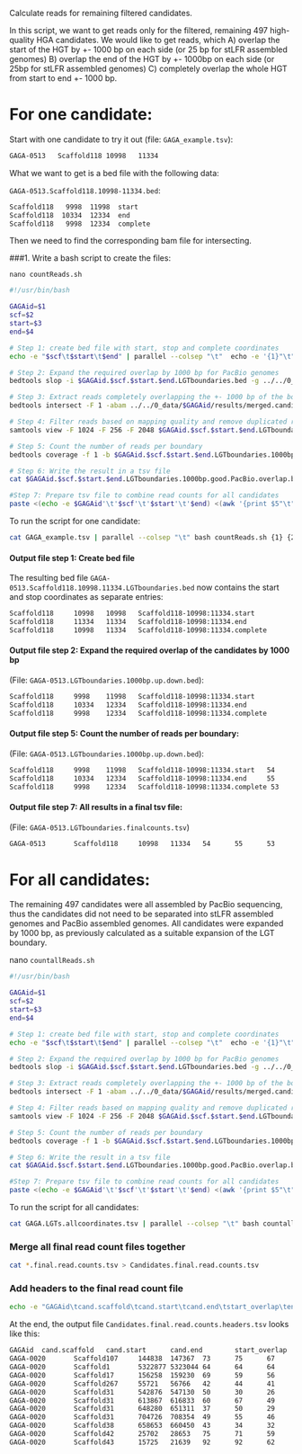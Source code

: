 Calculate reads for remaining filtered candidates.

In this script, we want to get reads only for the filtered, remaining 497 high-quality HGA candidates.
We would like to get reads, which
A) overlap the start of the HGT by +- 1000 bp on each side (or 25 bp for stLFR assembled genomes)
B) overlap the end of the HGT by +- 1000bp on each side (or 25bp for stLFR assembled genomes)
C) completely overlap the whole HGT from start to end +- 1000 bp.


# For one candidate:
Start with one candidate to try it out (file: `GAGA_example.tsv`):

```bash
GAGA-0513	Scaffold118	10998	11334
```

What we want to get is a bed file with the following data:

`GAGA-0513.Scaffold118.10998-11334.bed`:

```bash
Scaffold118   9998  11998  start
Scaffold118  10334  12334  end
Scaffold118   9998  12334  complete
```

Then we need to find the corresponding bam file for intersecting.

###1. Write a bash script to create the files:

`nano countReads.sh`

```bash
#!/usr/bin/bash

GAGAid=$1
scf=$2
start=$3
end=$4

# Step 1: create bed file with start, stop and complete coordinates
echo -e "$scf\t$start\t$end" | parallel --colsep "\t"  echo -e '{1}"\t"{2}"\t"{2}"\t"{1}"-"{2}":"{3}.start"\n"{1}"\t"{3}"\t"{3}"\t"{1}"-"{2}":"{3}.end"\n"{1}"\t"{2}"\t"{3}"\t"{1}"-"{2}":"{3}.complete' > $GAGAid.$scf.$start.$end.LGTboundaries.bed

# Step 2: Expand the required overlap by 1000 bp for PacBio genomes
bedtools slop -i $GAGAid.$scf.$start.$end.LGTboundaries.bed -g ../../0_data/$GAGAid/results/genome.file -b 1000 > $GAGAid.$scf.$start.$end.LGTboundaries.1000bp.up.down.bed

# Step 3: Extract reads completely overlapping the +- 1000 bp of the boundary
bedtools intersect -F 1 -abam ../../0_data/$GAGAid/results/merged.candidateloci.loose.bam -b $GAGAid.$scf.$start.$end.LGTboundaries.1000bp.up.down.bed > $GAGAid.$scf.$start.$end.LGTboundaries.1000bp.PacBio.overlap.bam

# Step 4: Filter reads based on mapping quality and remove duplicated reads with awk command
samtools view -F 1024 -F 256 -F 2048 $GAGAid.$scf.$start.$end.LGTboundaries.1000bp.PacBio.overlap.bam -h | awk '!visited[$0]++|| $1 ~ /^@/' | samtools view -bS - > $GAGAid.$scf.$start.$end.LGTboundaries.1000bp.good.PacBio.overlap.bam

# Step 5: Count the number of reads per boundary
bedtools coverage -f 1 -b $GAGAid.$scf.$start.$end.LGTboundaries.1000bp.good.PacBio.overlap.bam -a $GAGAid.$scf.$start.$end.LGTboundaries.1000bp.up.down.bed -counts > $GAGAid.$scf.$start.$end.LGTboundaries.1000bp.good.PacBio.overlap.bed

# Step 6: Write the result in a tsv file
cat $GAGAid.$scf.$start.$end.LGTboundaries.1000bp.good.PacBio.overlap.bed | paste - - > $GAGAid.$scf.$start.$end.LGTboundaries.1000bp.good.PacBio.overlap.tsv

#Step 7: Prepare tsv file to combine read counts for all candidates
paste <(echo -e $GAGAid'\t'$scf'\t'$start'\t'$end) <(awk '{print $5"\t"$10"\t"$15}' $GAGAid.$scf.$start.$end.LGTboundaries.1000bp.good.PacBio.overlap.tsv) > $GAGAid.LGTboundaries.finalcounts.tsv
```

To run the script for one candidate:
```bash
cat GAGA_example.tsv | parallel --colsep "\t" bash countReads.sh {1} {2} {3} {4}
```

#### Output file step 1: Create bed file
The resulting bed file `GAGA-0513.Scaffold118.10998.11334.LGTboundaries.bed` now contains the start and stop coordinates as separate entries:
```bash
Scaffold118     10998   10998   Scaffold118-10998:11334.start
Scaffold118     11334   11334   Scaffold118-10998:11334.end
Scaffold118     10998   11334   Scaffold118-10998:11334.complete
```

#### Output file step 2: Expand the required overlap of the candidates by 1000 bp
(File: `GAGA-0513.LGTboundaries.1000bp.up.down.bed`):
```bash
Scaffold118     9998    11998   Scaffold118-10998:11334.start
Scaffold118     10334   12334   Scaffold118-10998:11334.end
Scaffold118     9998    12334   Scaffold118-10998:11334.complete
```

#### Output file step 5: Count the number of reads per boundary:
(File: `GAGA-0513.LGTboundaries.1000bp.up.down.bed`):
```bash
Scaffold118     9998    11998   Scaffold118-10998:11334.start   54
Scaffold118     10334   12334   Scaffold118-10998:11334.end     55
Scaffold118     9998    12334   Scaffold118-10998:11334.complete 53
```

#### Output file step 7: All results in a final tsv file:
(File: `GAGA-0513.LGTboundaries.finalcounts.tsv`)
```bash
GAGA-0513       Scaffold118     10998   11334   54      55      53
```

# For all candidates:

The remaining 497 candidates were all assembled by PacBio sequencing, thus the candidates did not need to be separated into stLFR assembled genomes and PacBio assembled genomes. All candidates were expanded by 1000 bp, as previously calculated as a suitable expansion of the LGT boundary.

nano `countallReads.sh`
```bash
#!/usr/bin/bash

GAGAid=$1
scf=$2
start=$3
end=$4

# Step 1: create bed file with start, stop and complete coordinates
echo -e "$scf\t$start\t$end" | parallel --colsep "\t"  echo -e '{1}"\t"{2}"\t"{2}"\t"{1}"-"{2}":"{3}.start"\n"{1}"\t"{3}"\t"{3}"\t"{1}"-"{2}":"{3}.end"\n"{1}"\t"{2}"\t"{3}"\t"{1}"-"{2}":"{3}.complete' > $GAGAid.$scf.$start.$end.LGTboundaries.bed

# Step 2: Expand the required overlap by 1000 bp for PacBio genomes
bedtools slop -i $GAGAid.$scf.$start.$end.LGTboundaries.bed -g ../../0_data/$GAGAid/results/genome.file -b 1000 > $GAGAid.$scf.$start.$end.LGTboundaries.1000bp.up.down.bed

# Step 3: Extract reads completely overlapping the +- 1000 bp of the boundary
bedtools intersect -F 1 -abam ../../0_data/$GAGAid/results/merged.candidateloci.loose.bam -b $GAGAid.$scf.$start.$end.LGTboundaries.1000bp.up.down.bed > $GAGAid.$scf.$start.$end.LGTboundaries.1000bp.PacBio.overlap.bam

# Step 4: Filter reads based on mapping quality and remove duplicated reads with awk command
samtools view -F 1024 -F 256 -F 2048 $GAGAid.$scf.$start.$end.LGTboundaries.1000bp.PacBio.overlap.bam -h | awk '!visited[$0]++|| $1 ~ /^@/' | samtools view -bS - > $GAGAid.$scf.$start.$end.LGTboundaries.1000bp.good.PacBio.overlap.bam

# Step 5: Count the number of reads per boundary
bedtools coverage -f 1 -b $GAGAid.$scf.$start.$end.LGTboundaries.1000bp.good.PacBio.overlap.bam -a $GAGAid.$scf.$start.$end.LGTboundaries.1000bp.up.down.bed -counts > $GAGAid.$scf.$start.$end.LGTboundaries.1000bp.good.PacBio.overlap.bed

# Step 6: Write the result in a tsv file
cat $GAGAid.$scf.$start.$end.LGTboundaries.1000bp.good.PacBio.overlap.bed | paste - - - > $GAGAid.$scf.$start.$end.LGTboundaries.1000bp.good.PacBio.overlap.tsv

#Step 7: Prepare tsv file to combine read counts for all candidates
paste <(echo -e $GAGAid'\t'$scf'\t'$start'\t'$end) <(awk '{print $5"\t"$10"\t"$15}' $GAGAid.$scf.$start.$end.LGTboundaries.1000bp.good.PacBio.overlap.tsv) > $GAGAid.$scf.$start.$end.final.read.counts.tsv
```

To run the script for all candidates:
```bash
cat GAGA.LGTs.allcoordinates.tsv | parallel --colsep "\t" bash countallReads.sh {1} {2} {3} {4}
```

### Merge all final read count files together
```bash
cat *.final.read.counts.tsv > Candidates.final.read.counts.tsv
```

### Add headers to the final read count file
```bash
echo -e "GAGAid\tcand.scaffold\tcand.start\tcand.end\tstart_overlap\tend_overlap\tcomplete_overlap" | cat - Candidates.final.read.counts.tsv > Candidates.final.read.counts.headers.tsv
```

At the end, the output file `Candidates.final.read.counts.headers.tsv` looks like this:
```bash
GAGAid  cand.scaffold   cand.start      cand.end        start_overlap   end_overlap     complete_overlap
GAGA-0020       Scaffold107     144838  147367  73      75      67
GAGA-0020       Scaffold1       5322877 5323044 64      64      64
GAGA-0020       Scaffold17      156258  159230  69      59      56
GAGA-0020       Scaffold267     55721   56766   42      44      41
GAGA-0020       Scaffold31      542876  547130  50      30      26
GAGA-0020       Scaffold31      613867  616833  60      67      49
GAGA-0020       Scaffold31      648280  651311  37      50      29
GAGA-0020       Scaffold31      704726  708354  49      55      46
GAGA-0020       Scaffold38      658653  660450  43      34      32
GAGA-0020       Scaffold42      25702   28653   75      71      59
GAGA-0020       Scaffold43      15725   21639   92      92      62
```
